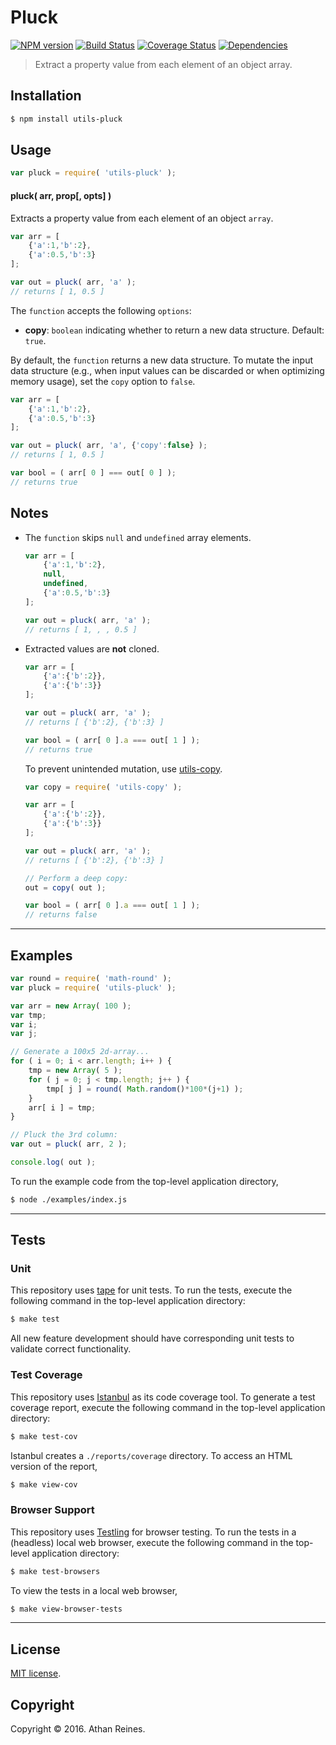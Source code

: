 Pluck
===
[![NPM version][npm-image]][npm-url] [![Build Status][build-image]][build-url] [![Coverage Status][coverage-image]][coverage-url] [![Dependencies][dependencies-image]][dependencies-url]

> Extract a property value from each element of an object array.


## Installation

``` bash
$ npm install utils-pluck
```


## Usage

``` javascript
var pluck = require( 'utils-pluck' );
```

#### pluck( arr, prop[, opts] )

Extracts a property value from each element of an object `array`.

``` javascript
var arr = [
	{'a':1,'b':2},
	{'a':0.5,'b':3}
];

var out = pluck( arr, 'a' );
// returns [ 1, 0.5 ]
```

The `function` accepts the following `options`:
*	__copy__: `boolean` indicating whether to return a new data structure. Default: `true`.

By default, the `function` returns a new data structure. To mutate the input data structure (e.g., when input values can be discarded or when optimizing memory usage), set the `copy` option to `false`.

``` javascript
var arr = [
	{'a':1,'b':2},
	{'a':0.5,'b':3}
];

var out = pluck( arr, 'a', {'copy':false} );
// returns [ 1, 0.5 ]

var bool = ( arr[ 0 ] === out[ 0 ] );
// returns true
```


## Notes

*	The `function` skips `null` and `undefined` array elements.
	
	``` javascript
	var arr = [
		{'a':1,'b':2},
		null,
		undefined,
		{'a':0.5,'b':3}
	];

	var out = pluck( arr, 'a' );
	// returns [ 1, , , 0.5 ]
	```

*	Extracted values are __not__ cloned.

	``` javascript
	var arr = [
		{'a':{'b':2}},
		{'a':{'b':3}}
	];

	var out = pluck( arr, 'a' );
	// returns [ {'b':2}, {'b':3} ]

	var bool = ( arr[ 0 ].a === out[ 1 ] );
	// returns true
	``` 

	To prevent unintended mutation, use [utils-copy][utils-copy].

	``` javascript
	var copy = require( 'utils-copy' );

	var arr = [
		{'a':{'b':2}},
		{'a':{'b':3}}
	];

	var out = pluck( arr, 'a' );
	// returns [ {'b':2}, {'b':3} ]

	// Perform a deep copy:
	out = copy( out );

	var bool = ( arr[ 0 ].a === out[ 1 ] );
	// returns false
	```


---
## Examples

``` javascript
var round = require( 'math-round' );
var pluck = require( 'utils-pluck' );

var arr = new Array( 100 );
var tmp;
var i;
var j;

// Generate a 100x5 2d-array...
for ( i = 0; i < arr.length; i++ ) {
	tmp = new Array( 5 );
	for ( j = 0; j < tmp.length; j++ ) {
		tmp[ j ] = round( Math.random()*100*(j+1) );
	}
	arr[ i ] = tmp;
}

// Pluck the 3rd column:
var out = pluck( arr, 2 );

console.log( out );
```

To run the example code from the top-level application directory,

``` bash
$ node ./examples/index.js
```


---
## Tests

### Unit

This repository uses [tape][tape] for unit tests. To run the tests, execute the following command in the top-level application directory:

``` bash
$ make test
```

All new feature development should have corresponding unit tests to validate correct functionality.


### Test Coverage

This repository uses [Istanbul][istanbul] as its code coverage tool. To generate a test coverage report, execute the following command in the top-level application directory:

``` bash
$ make test-cov
```

Istanbul creates a `./reports/coverage` directory. To access an HTML version of the report,

``` bash
$ make view-cov
```


### Browser Support

This repository uses [Testling][testling] for browser testing. To run the tests in a (headless) local web browser, execute the following command in the top-level application directory:

``` bash
$ make test-browsers
```

To view the tests in a local web browser,

``` bash
$ make view-browser-tests
```

<!-- [![browser support][browsers-image]][browsers-url] -->


---
## License

[MIT license](http://opensource.org/licenses/MIT).


## Copyright

Copyright &copy; 2016. Athan Reines.


[npm-image]: http://img.shields.io/npm/v/utils-pluck.svg
[npm-url]: https://npmjs.org/package/utils-pluck

[build-image]: http://img.shields.io/travis/kgryte/utils-pluck/master.svg
[build-url]: https://travis-ci.org/kgryte/utils-pluck

[coverage-image]: https://img.shields.io/codecov/c/github/kgryte/utils-pluck/master.svg
[coverage-url]: https://codecov.io/github/kgryte/utils-pluck?branch=master

[dependencies-image]: http://img.shields.io/david/kgryte/utils-pluck.svg
[dependencies-url]: https://david-dm.org/kgryte/utils-pluck

[dev-dependencies-image]: http://img.shields.io/david/dev/kgryte/utils-pluck.svg
[dev-dependencies-url]: https://david-dm.org/dev/kgryte/utils-pluck

[github-issues-image]: http://img.shields.io/github/issues/kgryte/utils-pluck.svg
[github-issues-url]: https://github.com/kgryte/utils-pluck/issues

[tape]: https://github.com/substack/tape
[istanbul]: https://github.com/gotwarlost/istanbul
[testling]: https://ci.testling.com

[utils-copy]: https://github.com/kgryte/utils-copy